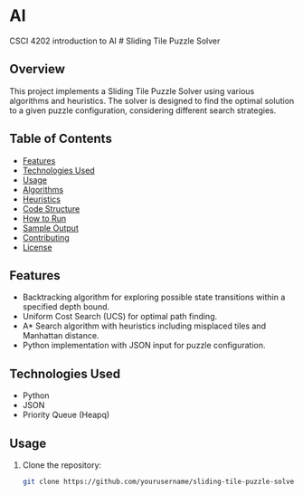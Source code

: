 # AI
CSCI 4202 introduction to AI
\# Sliding Tile Puzzle Solver

## Overview

This project implements a Sliding Tile Puzzle Solver using various algorithms and heuristics. The solver is designed to find the optimal solution to a given puzzle configuration, considering different search strategies.

## Table of Contents

- [Features](#features)
- [Technologies Used](#technologies-used)
- [Usage](#usage)
- [Algorithms](#algorithms)
- [Heuristics](#heuristics)
- [Code Structure](#code-structure)
- [How to Run](#how-to-run)
- [Sample Output](#sample-output)
- [Contributing](#contributing)
- [License](#license)

## Features

- Backtracking algorithm for exploring possible state transitions within a specified depth bound.
- Uniform Cost Search (UCS) for optimal path finding.
- A* Search algorithm with heuristics including misplaced tiles and Manhattan distance.
- Python implementation with JSON input for puzzle configuration.

## Technologies Used

- Python
- JSON
- Priority Queue (Heapq)

## Usage

1. Clone the repository:

   ```bash
   git clone https://github.com/yourusername/sliding-tile-puzzle-solver.git
